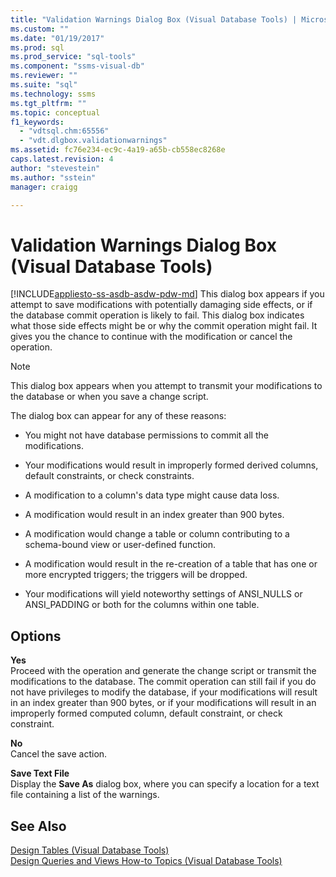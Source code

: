 ```yaml
---
title: "Validation Warnings Dialog Box (Visual Database Tools) | Microsoft Docs"
ms.custom: ""
ms.date: "01/19/2017"
ms.prod: sql
ms.prod_service: "sql-tools"
ms.component: "ssms-visual-db"
ms.reviewer: ""
ms.suite: "sql"
ms.technology: ssms
ms.tgt_pltfrm: ""
ms.topic: conceptual
f1_keywords: 
  - "vdtsql.chm:65556"
  - "vdt.dlgbox.validationwarnings"
ms.assetid: fc76e234-ec9c-4a19-a65b-cb558ec8268e
caps.latest.revision: 4
author: "stevestein"
ms.author: "sstein"
manager: craigg

---
```

# Validation Warnings Dialog Box (Visual Database Tools)
[!INCLUDE[appliesto-ss-asdb-asdw-pdw-md](../../includes/appliesto-ss-asdb-asdw-pdw-md.md)]
This dialog box appears if you attempt to save modifications with potentially damaging side effects, or if the database commit operation is likely to fail. This dialog box indicates what those side effects might be or why the commit operation might fail. It gives you the chance to continue with the modification or cancel the operation.  
  
> [!NOTE]  
> This dialog box appears when you attempt to transmit your modifications to the database or when you save a change script.  
  
The dialog box can appear for any of these reasons:  
  
-   You might not have database permissions to commit all the modifications.  
  
-   Your modifications would result in improperly formed derived columns, default constraints, or check constraints.  
  
-   A modification to a column's data type might cause data loss.  
  
-   A modification would result in an index greater than 900 bytes.  
  
-   A modification would change a table or column contributing to a schema-bound view or user-defined function.  
  
-   A modification would result in the re-creation of a table that has one or more encrypted triggers; the triggers will be dropped.  
  
-   Your modifications will yield noteworthy settings of ANSI_NULLS or ANSI_PADDING or both for the columns within one table.  
  
## Options  
**Yes**  
Proceed with the operation and generate the change script or transmit the modifications to the database. The commit operation can still fail if you do not have privileges to modify the database, if your modifications will result in an index greater than 900 bytes, or if your modifications will result in an improperly formed computed column, default constraint, or check constraint.  
  
**No**  
Cancel the save action.  
  
**Save Text File**  
Display the **Save As** dialog box, where you can specify a location for a text file containing a list of the warnings.  
  
## See Also  
[Design Tables &#40;Visual Database Tools&#41;](../../ssms/visual-db-tools/design-tables-visual-database-tools.md)  
[Design Queries and Views How-to Topics &#40;Visual Database Tools&#41;](../../ssms/visual-db-tools/design-queries-and-views-how-to-topics-visual-database-tools.md)  
  

